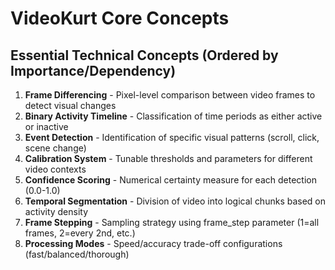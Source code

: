 # VideoKurt Core Concepts

## Essential Technical Concepts (Ordered by Importance/Dependency)

1. **Frame Differencing** - Pixel-level comparison between video frames to detect visual changes
2. **Binary Activity Timeline** - Classification of time periods as either active or inactive
3. **Event Detection** - Identification of specific visual patterns (scroll, click, scene change)
4. **Calibration System** - Tunable thresholds and parameters for different video contexts
5. **Confidence Scoring** - Numerical certainty measure for each detection (0.0-1.0)
6. **Temporal Segmentation** - Division of video into logical chunks based on activity density
7. **Frame Stepping** - Sampling strategy using frame_step parameter (1=all frames, 2=every 2nd, etc.)
8. **Processing Modes** - Speed/accuracy trade-off configurations (fast/balanced/thorough)